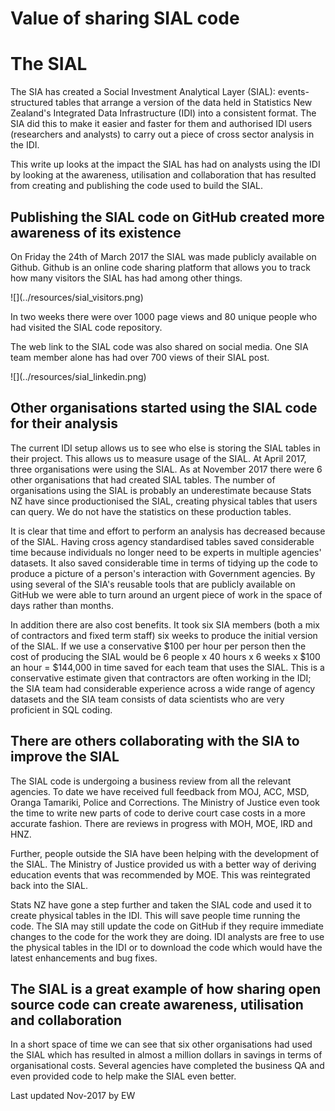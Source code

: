 # Value of sharing SIAL code

# The SIAL
The SIA has created a Social Investment Analytical Layer (SIAL): events-structured tables that arrange a version of the data held in Statistics New Zealand's Integrated Data Infrastructure (IDI) into a consistent format. The SIA did this to make it easier and faster for them and authorised IDI users (researchers and analysts) to carry out a piece of cross sector analysis in the IDI. 

This write up looks at the impact the SIAL has had on analysts using the IDI by looking at the awareness, utilisation and collaboration that has resulted from creating and publishing the code used to build the SIAL.

## Publishing the SIAL code on GitHub created more awareness of its existence

On Friday the 24th of March 2017 the SIAL was made publicly available on Github. Github is an online code sharing platform that allows you to track how many visitors the SIAL has had among other things.

<div class="jumbotron">
![](../resources/sial_visitors.png)

</div>

In two weeks there were over 1000 page views and 80 unique people who had visited the SIAL code repository.

The web link to the SIAL code was also shared on social media. One SIA team member alone has had over 700 views of their SIAL post.

<div class="jumbotron">
![](../resources/sial_linkedin.png)

</div>


## Other organisations started using the SIAL code for their analysis
The current IDI setup allows us to see who else is storing the SIAL tables in their project. This allows us to measure usage of the SIAL. At April 2017, three organisations were using the SIAL. As at November 2017 there were 6 other organisations that had created SIAL tables. The number of organisations using the SIAL is probably an underestimate because Stats NZ have since productionised the SIAL, creating physical tables that users can query. We do not have the statistics on these production tables.

It is clear that time and effort to perform an analysis has decreased because of the SIAL. Having cross agency standardised tables saved considerable time because individuals no longer need to be experts in multiple agencies' datasets. It also saved considerable time in terms of tidying up the code to produce a picture of a person's interaction with Government agencies. By using several of the SIA's reusable tools that are publicly available on GitHub we were able to turn around an urgent piece of work in the space of days rather than months.

In addition there are also cost benefits. It took six SIA members (both a mix of contractors and fixed term staff) six weeks to produce the initial version of the SIAL. If we use a conservative $100 per hour per person then the cost of producing the SIAL would be 6 people x 40 hours x 6 weeks x $100 an hour = $144,000 in time saved for each team that uses the SIAL. This is a conservative estimate given that contractors are often working in the IDI; the SIA team had considerable experience across a wide range of agency datasets and the SIA team consists of data scientists who are very proficient in SQL coding.

## There are others collaborating with the SIA to improve the SIAL
The SIAL code is undergoing a business review from all the relevant agencies. To date we have received full feedback from MOJ, ACC, MSD, Oranga Tamariki, Police and Corrections. The Ministry of Justice even took the time to write new parts of code to derive court case costs in a more accurate fashion. There are reviews in progress with MOH, MOE, IRD and HNZ.

Further, people outside the SIA have been helping with the development of the SIAL. The Ministry of Justice provided us with a better way of deriving education events that was recommended by MOE. This was reintegrated back into the SIAL.

Stats NZ have gone a step further and taken the SIAL code and used it to create physical tables in the IDI. This will save people time running the code. The SIA may still update the code on GitHub if they require immediate changes to the code for the work they are doing. IDI analysts are free to use the physical tables in the IDI or to download the code which would have the latest enhancements and bug fixes.


## The SIAL is a great example of how sharing open source code can create awareness, utilisation and collaboration
In a short space of time we can see that six other organisations had used the SIAL which has resulted in almost a million dollars in savings in terms of organisational costs. Several agencies have completed the business QA and even provided code to help make the SIAL even better.


Last updated Nov-2017 by EW


